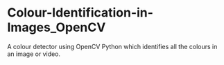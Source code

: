 # Colour-Identification-in-Images_OpenCV
A colour detector using OpenCV Python which identifies all the colours in an image or video.
